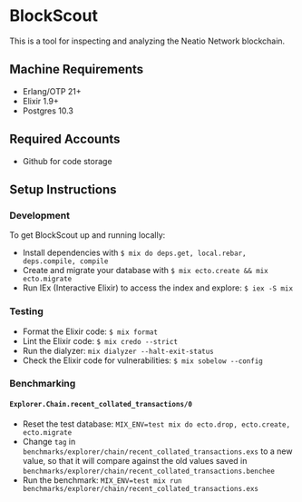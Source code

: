 # BlockScout

This is a tool for inspecting and analyzing the Neatio Network blockchain.


## Machine Requirements

* Erlang/OTP 21+
* Elixir 1.9+
* Postgres 10.3


## Required Accounts

* Github for code storage


## Setup Instructions

### Development

To get BlockScout up and running locally:

  * Install dependencies with `$ mix do deps.get, local.rebar, deps.compile, compile`
  * Create and migrate your database with `$ mix ecto.create && mix ecto.migrate`
  * Run IEx (Interactive Elixir) to access the index and explore: `$ iex -S mix`

### Testing

  * Format the Elixir code: `$ mix format`
  * Lint the Elixir code: `$ mix credo --strict`
  * Run the dialyzer: `mix dialyzer --halt-exit-status`
  * Check the Elixir code for vulnerabilities: `$ mix sobelow --config`

### Benchmarking

#### `Explorer.Chain.recent_collated_transactions/0`

* Reset the test database: `MIX_ENV=test mix do ecto.drop, ecto.create, ecto.migrate`
* Change `tag` in `benchmarks/explorer/chain/recent_collated_transactions.exs` to a new value, so that it will compare against the old values saved in `benchmarks/explorer/chain/recent_collated_transactions.benchee`
* Run the benchmark: `MIX_ENV=test mix run benchmarks/explorer/chain/recent_collated_transactions.exs`
